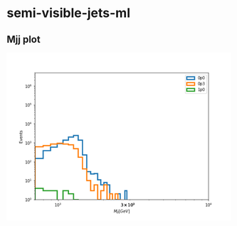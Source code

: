 # semi-visible-jets-ml

## Mjj plot
![Mjj](https://github.com/taylorFaucett/semi-visible-jets-ml/blob/master/figures/mJJ.png)
